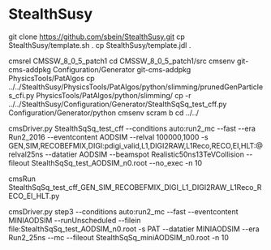 # StealthSusy

git clone https://github.com/sbein/StealthSusy.git
cp StealthSusy/template.sh .
cp StealthSusy/template.jdl .

cmsrel CMSSW_8_0_5_patch1
cd CMSSW_8_0_5_patch1/src
cmsenv
git-cms-addpkg Configuration/Generator
git-cms-addpkg PhysicsTools/PatAlgos
cp ../../StealthSusy/PhysicsTools/PatAlgos/python/slimming/prunedGenParticles_cfi.py  PhysicsTools/PatAlgos/python/slimming/
cp -r ../../StealthSusy/Configuration/Generator/StealthSqSq_test_cff.py Configuration/Generator/python
cmsenv
scram b 
cd ../../

cmsDriver.py StealthSqSq_test_cff --conditions auto:run2_mc --fast --era Run2_2016 --eventcontent AODSIM --relval 100000,1000 -s GEN,SIM,RECOBEFMIX,DIGI:pdigi_valid,L1,DIGI2RAW,L1Reco,RECO,EI,HLT:@relval25ns --datatier AODSIM --beamspot Realistic50ns13TeVCollision --fileout StealthSqSq_test_AODSIM_n0.root --no_exec -n 10

cmsRun StealthSqSq_test_cff_GEN_SIM_RECOBEFMIX_DIGI_L1_DIGI2RAW_L1Reco_RECO_EI_HLT.py

cmsDriver.py step3 --conditions auto:run2_mc --fast --eventcontent MINIAODSIM --runUnscheduled --filein file:StealthSqSq_test_AODSIM_n0.root -s PAT --datatier MINIAODSIM --era Run2_25ns --mc --fileout StealthSqSq_miniAODSIM_n0.root -n 10

